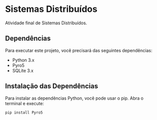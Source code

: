 # Sistemas Distribuídos

Atividade final de Sistemas Distribuídos.

## Dependências

Para executar este projeto, você precisará das seguintes dependências:

- Python 3.x
- Pyro5
- SQLite 3.x

## Instalação das Dependências

Para instalar as dependências Python, você pode usar o pip. Abra o terminal e execute:

```bash
pip install Pyro5
